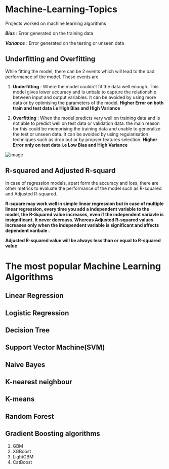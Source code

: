 # Machine-Learning-Topics
Projects worked on machine learning algorithms

_**Bias**_ : Error generated on the training data 

_**Variance**_ : Error generated on the testing or unseen data 

## Underfitting and Overfitting

While fitting the model, there can be 2 events which will lead to the bad performance of the model. These events are
1. **Underfitting** : Where the model couldn't fit the data well enough. This model gives lower accuracy and is unbale to capture the relationship between input and output variables. It can be avoided by using more data or by optimising the parameters of the model.
**Higher Error on both train and test data i.e High Bias and High Variance**

2. **Overfitting** : When the model predicts very well on training data and is not able to predict well on test data or validation data. the main reason for this could be memorising the training data and unable to generalize the test or unseen data. It can be avoided by using regularisation techniques such as drop out or by propser features selection.
**Higher Error only on test data i.e Low Bias and High Variance**

![image](https://user-images.githubusercontent.com/30498799/114488493-0de8c580-9c44-11eb-801b-af238541efae.png)

## R-squared and Adjusted R-squard
In case of regression models, apart form the accuracy and loss, there are other metrics to evaluate the performance of the model such as R-squared and Adjusted R-squared.

**R-square may work well in simple linear regression but in case of multiple linear regression, every time you add a independent variable to the model, the R-Squared value increases, even if the independent variavle is insignificant. It never decreass. Whereas Adjusted R-squared values increases only when the independent variable is significant and affects dependent varibale .**

**Adjusted R-squared value will be always less than or equal to R-squared value** 

# The most popular Machine Learning Algorithms

## Linear Regression 

## Logistic Regression 

## Decision Tree

## Support Vector Machine(SVM) 

## Naive Bayes 

## K-nearest neighbour

## K-means 

## Random Forest

## Gradient Boosting algorithms
1.  GBM
2.  XGBoost
3.  LightGBM
4.  CatBoost

